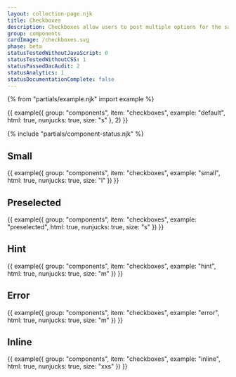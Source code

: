 ```yaml
---
layout: collection-page.njk
title: Checkboxes
description: Checkboxes allow users to post multiple options for the same field.
group: components
cardImage: /checkboxes.svg
phase: beta
statusTestedWithoutJavaScript: 0
statusTestedWithoutCSS: 1
statusPassedDacAudit: 2
statusAnalytics: 1
statusDocumentationComplete: false
---
```


{% from "partials/example.njk" import example %}

{{ example({ group: "components", item: "checkboxes", example: "default", html: true, nunjucks: true, size: "s" }, 2) }}

{% include "partials/component-status.njk" %}

## Small

{{ example({ group: "components", item: "checkboxes", example: "small", html: true, nunjucks: true, size: "l" }) }}

## Preselected

{{ example({ group: "components", item: "checkboxes", example: "preselected", html: true, nunjucks: true, size: "s" }) }}

## Hint

{{ example({ group: "components", item: "checkboxes", example: "hint", html: true, nunjucks: true, size: "m" }) }}

## Error

{{ example({ group: "components", item: "checkboxes", example: "error", html: true, nunjucks: true, size: "m" }) }}

## Inline

{{ example({ group: "components", item: "checkboxes", example: "inline", html: true, nunjucks: true, size: "xxs" }) }}
